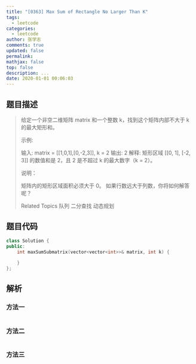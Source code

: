 ```yaml
---
title: "[0363] Max Sum of Rectangle No Larger Than K"
tags:
  - leetcode
categories:
  - leetcode
author: 张学志
comments: true
updated: false
permalink:
mathjax: false
top: false
description: ...
date: 2020-01-01 00:06:03
---
```


## 题目描述

> 给定一个非空二维矩阵 matrix 和一个整数 k，找到这个矩阵内部不大于 k 的最大矩形和。 
> 
> 示例: 
> 
> 输入: matrix = [[1,0,1],[0,-2,3]], k = 2
> 输出: 2 
> 解释: 矩形区域 [[0, 1], [-2, 3]] 的数值和是 2，且 2 是不超过 k 的最大数字（k = 2）。
> 
> 
> 说明： 
> 
> 
> 矩阵内的矩形区域面积必须大于 0。 
> 如果行数远大于列数，你将如何解答呢？ 
> 
> Related Topics 队列 二分查找 动态规划

## 题目代码

```cpp
class Solution {
public:
    int maxSumSubmatrix(vector<vector<int>>& matrix, int k) {
        
    }
};
```

## 解析

### 方法一

```cpp

```

### 方法二

```cpp

```

### 方法三

```cpp

```

